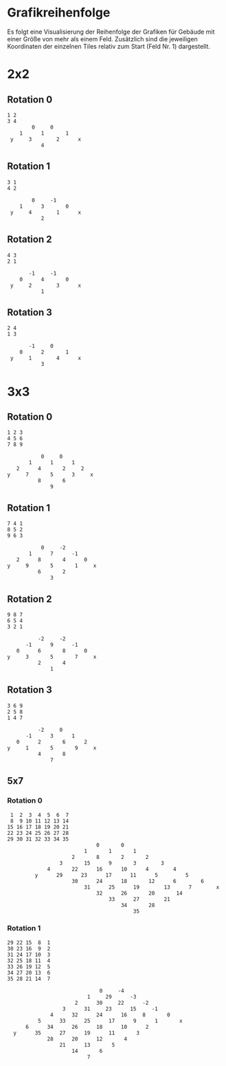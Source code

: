 Grafikreihenfolge
=================

Es folgt eine Visualisierung der Reihenfolge der Grafiken für Gebäude mit einer Größe von mehr als einem Feld. Zusätzlich sind die jeweiligen Koordinaten der einzelnen Tiles relativ zum Start (Feld Nr. 1) dargestellt.

# 2x2

## Rotation 0

```
1 2
3 4
        0     0
    1      1       1
 y     3        2      x
           4
```

## Rotation 1

```
3 1
4 2

        0     -1
    1      3       0
 y     4        1      x
           2
```

## Rotation 2

```
4 3
2 1

       -1     -1
    0      4       0
 y     2        3      x
           1
```

## Rotation 3

```
2 4
1 3

       -1     0
    0      2       1
 y     1        4      x
           3
```





# 3x3

## Rotation 0
```
1 2 3
4 5 6
7 8 9
  
           0     0      
       1      1      1
   2      4       2     2 
y     7       5      3     x
          8       6    
              9
```

## Rotation 1
```
7 4 1
8 5 2
9 6 3

           0     -2 
       1      7      -1
   2      8       4      0
y     9       5       1     x
          6       2    
              3                   
```

## Rotation 2
```
9 8 7
6 5 4
3 2 1

          -2     -2 
      -1      9      -1
   0      6       8      0
y     3       5       7     x
          2       4    
              1                   
```

## Rotation 3
```
3 6 9
2 5 8
1 4 7

          -2     0 
      -1      3      1
   0      2       6      2
y     1       5       9     x
          4       8    
              7                   
```

## 5x7

### Rotation 0
```
 1  2  3  4  5  6  7 
 8  9 10 11 12 13 14 
15 16 17 18 19 20 21
22 23 24 25 26 27 28
29 30 31 32 33 34 35
                             0       0
                         1       1       1
                     2       8       2       2
                 3       15      9       3        3
             4       22      16      10      4        4 
         y      29      23      17      11      5         5
                     30      24      18       12      6        6
                         31      25      19        13      7        x
                             32      26       20       14
                                 33      27        21    
                                     34       28
                                         35   
```

### Rotation 1
```
29 22 15  8  1
30 23 16  9  2
31 24 17 10  3
32 25 18 11  4
33 26 19 12  5
34 27 20 13  6
35 28 21 14  7

                              0     -4
                          1     29      -3
                      2      30     22      -2
                  3      31     23      15     -1
              4      32      24      16     8       0
          5      33      25      17      9      1       x
      6      34      26      18      10      2      
  y      35      27      19      11       3             
             28      20      12       4              
                 21      13       5
                     14       6
                          7
```                                            
                                         
                                                                                            
                                              
                                              
                                              


                                                         
